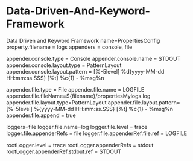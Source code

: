 # Data-Driven-And-Keyword-Framework

Data Driven and Keyword Framework
name=PropertiesConfig
property.filename = logs
appenders = console, file

appender.console.type = Console
appender.console.name = STDOUT
appender.console.layout.type = PatternLayout
appender.console.layout.pattern = [%-5level] %d{yyyy-MM-dd HH:mm:ss.SSS} [%t] %c{1} - %msg%n

appender.file.type = File
appender.file.name = LOGFILE
appender.file.fileName=${filename}/propertiesMylogs.log
appender.file.layout.type=PatternLayout
appender.file.layout.pattern=[%-5level] %{yyyy-MM-dd HH:mm:ss.SSS} [%t] %c{1} - %msg%n
appender.file.append = true

loggers=file
logger.file.name=log
logger.file.level = trace
logger.file.appenderRefs = file
logger.file.appenderRef.file.ref = LOGFILE

rootLogger.level = trace
rootLogger.appenderRefs = stdout
rootLogger.appenderRef.stdout.ref = STDOUT

